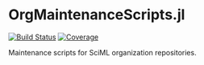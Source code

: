 # OrgMaintenanceScripts.jl

[![Build Status](https://github.com/SciML/OrgMaintenanceScripts.jl/actions/workflows/CI.yml/badge.svg?branch=main)](https://github.com/SciML/OrgMaintenanceScripts.jl/actions/workflows/CI.yml?query=branch%3Amain)
[![Coverage](https://codecov.io/gh/SciML/OrgMaintenanceScripts.jl/branch/main/graph/badge.svg)](https://codecov.io/gh/SciML/OrgMaintenanceScripts.jl)

Maintenance scripts for SciML organization repositories.